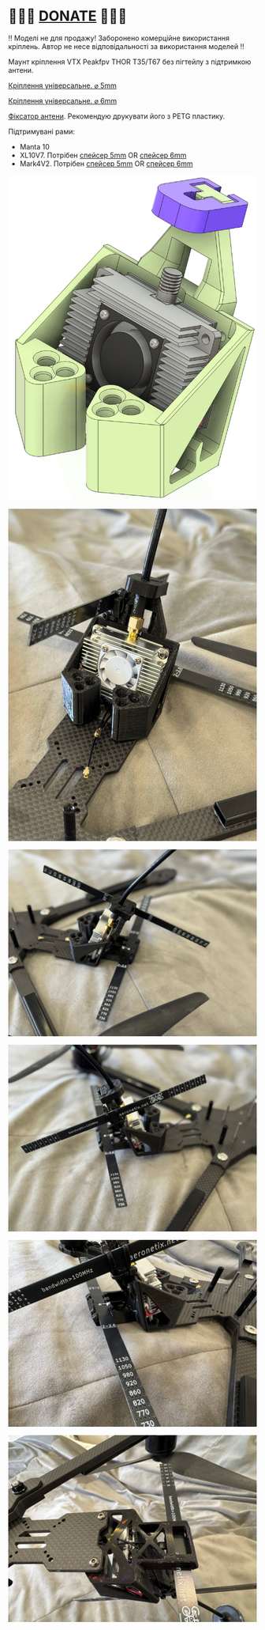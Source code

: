 
# 🍩🍩🍩 [DONATE](https://send.monobank.ua/jar/8GPxyGjM8E) 🍩🍩🍩

‼️ Моделі не для продажу! Заборонено комерційне використання кріплень. Автор не несе відповідальності за використання моделей ‼️


Маунт кріплення VTX Peakfpv THOR T35/T67 без пігтейлу з підтримкою антени.


[Кріплення універсальне. ⌀ 5mm](thor_mount_universal_5mm.stl)

[Кріплення універсальне. ⌀ 6mm](thor_mount_universal_6mm.stl)

[Фіксатор антени](sma_fixture.stl). Рекомендую друкувати його з PETG пластику.

Підтримувані рами:

- Manta 10
- XL10V7. Потрібен [спейсер 5mm](xl10v7_spacer_5mm.stl) OR [спейсер 6mm](xl10v7_spacer_5mm.stl)
- Mark4V2. Потрібен [спейсер 5mm](mark4v2_spacer_5mm.stl) OR [спейсер 6mm](mark4v2_spacer_6mm.stl)


![](media/1.png)

![](media/2.jpg)

![](media/3.jpg)

![](media/4.jpg)

![](media/5.jpg)

![](media/6.jpg)

